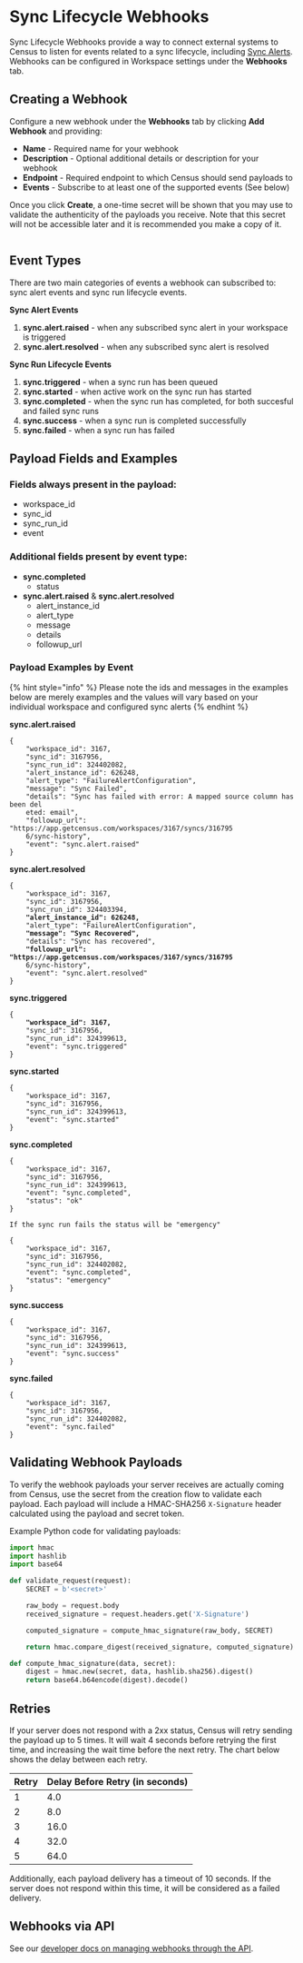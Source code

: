 # Sync Lifecycle Webhooks

Sync Lifecycle Webhooks provide a way to connect external systems to Census to listen for events related to a sync lifecycle, including [Sync Alerts](alerts.md).  Webhooks can be configured in Workspace settings under the **Webhooks** tab.&#x20;

## Creating a Webhook

Configure a new webhook under the **Webhooks** tab by clicking **Add Webhook** and providing:

* **Name** - Required name for your webhook
* **Description** - Optional additional details or description for your webhook
* **Endpoint** - Required endpoint to which Census should send payloads to&#x20;
* **Events** - Subscribe to at least one of the supported events (See below)

Once you click **Create**, a one-time secret will be shown that you may use to validate the authenticity of the payloads you receive. Note that this secret will not be accessible later and it is recommended you make a copy of it.

<figure><img src="../../.gitbook/assets/Screenshot 2025-04-04 at 2.00.14 PM (1).png" alt=""><figcaption></figcaption></figure>

## Event Types

There are two main categories of events a webhook can subscribed to: sync alert events and sync run lifecycle events.

**Sync Alert Events**

1. **sync.alert.raised** - when any subscribed sync alert in your workspace is triggered
2. **sync.alert.resolved** - when any subscribed sync alert is resolved

**Sync Run Lifecycle Events**

1. **sync.triggered** - when a sync run has been queued
2. **sync.started** - when active work on the sync run has started
3. **sync.completed** - when the sync run has completed, for both succesful and failed sync runs
4. **sync.success** - when a sync run is completed successfully
5. **sync.failed** - when a sync run has failed

## Payload Fields and Examples

### Fields always present in the payload:

* workspace\_id
* sync\_id
* sync\_run\_id
* event

### Additional fields present by event type:

* **sync.completed**
  * status
* **sync.alert.raised** & **sync.alert.resolved**
  * alert\_instance\_id
  * alert\_type
  * message
  * details
  * followup\_url

### Payload Examples by Event

{% hint style="info" %}
Please note the ids and messages in the examples below are merely examples and the values will vary based on your individual workspace and configured sync alerts
{% endhint %}

**sync.alert.raised**

```
{
    "workspace_id": 3167,
    "sync_id": 3167956,
    "sync_run_id": 324402082,
    "alert_instance_id": 626248,
    "alert_type": "FailureAlertConfiguration",
    "message": "Sync Failed",
    "details": "Sync has failed with error: A mapped source column has been del
    eted: email",
    "followup_url": "https://app.getcensus.com/workspaces/3167/syncs/316795
    6/sync-history",
    "event": "sync.alert.raised"
}
```

**sync.alert.resolved**

<pre><code>{
    "workspace_id": 3167,
    "sync_id": 3167956,
    "sync_run_id": 324403394,
<strong>    "alert_instance_id": 626248,
</strong>    "alert_type": "FailureAlertConfiguration",
<strong>    "message": "Sync Recovered",
</strong>    "details": "Sync has recovered",
<strong>    "followup_url": "https://app.getcensus.com/workspaces/3167/syncs/316795
</strong>    6/sync-history",
    "event": "sync.alert.resolved"
}
</code></pre>

**sync.triggered**&#x20;

<pre><code>{
<strong>    "workspace_id": 3167,
</strong>    "sync_id": 3167956,
    "sync_run_id": 324399613,
    "event": "sync.triggered"
}
</code></pre>

**sync.started**

```
{
    "workspace_id": 3167,
    "sync_id": 3167956,
    "sync_run_id": 324399613,
    "event": "sync.started"
}
```

**sync.completed**

```
{
    "workspace_id": 3167,
    "sync_id": 3167956,
    "sync_run_id": 324399613,
    "event": "sync.completed",
    "status": "ok"
}

If the sync run fails the status will be "emergency"

{
    "workspace_id": 3167,
    "sync_id": 3167956,
    "sync_run_id": 324402082,
    "event": "sync.completed",
    "status": "emergency"
}
```

**sync.success**

```
{
    "workspace_id": 3167,
    "sync_id": 3167956,
    "sync_run_id": 324399613,
    "event": "sync.success"
}
```

**sync.failed**&#x20;

```
{
    "workspace_id": 3167,
    "sync_id": 3167956,
    "sync_run_id": 324402082,
    "event": "sync.failed"
}
```

## Validating Webhook Payloads

To verify the webhook payloads your server receives are actually coming from Census, use the secret from the creation flow to validate each payload. Each payload will include a HMAC-SHA256 `X-Signature` header calculated using the payload and secret token.&#x20;

Example Python code for validating payloads:&#x20;

```python
import hmac
import hashlib
import base64

def validate_request(request):
    SECRET = b'<secret>' 

    raw_body = request.body  
    received_signature = request.headers.get('X-Signature')

    computed_signature = compute_hmac_signature(raw_body, SECRET)

    return hmac.compare_digest(received_signature, computed_signature)

def compute_hmac_signature(data, secret):
    digest = hmac.new(secret, data, hashlib.sha256).digest()
    return base64.b64encode(digest).decode()

```

## Retries

If your server does not respond with a 2xx status, Census will retry sending the payload up to 5 times. It will wait 4 seconds before retrying the first time, and increasing the wait time before the next retry. The chart below shows the delay between each retry.

| Retry | Delay Before Retry (in seconds) |
| ----- | ------------------------------- |
| 1     | 4.0                             |
| 2     | 8.0                             |
| 3     | 16.0                            |
| 4     | 32.0                            |
| 5     | 64.0                            |

&#x20;Additionally, each payload delivery has a timeout of 10 seconds. If the server does not respond within this time, it will be considered as a failed delivery.&#x20;

## Webhooks via API

See our [developer docs on managing webhooks through the API](https://developers.getcensus.com/api-reference/webhooks/list-webhooks).
